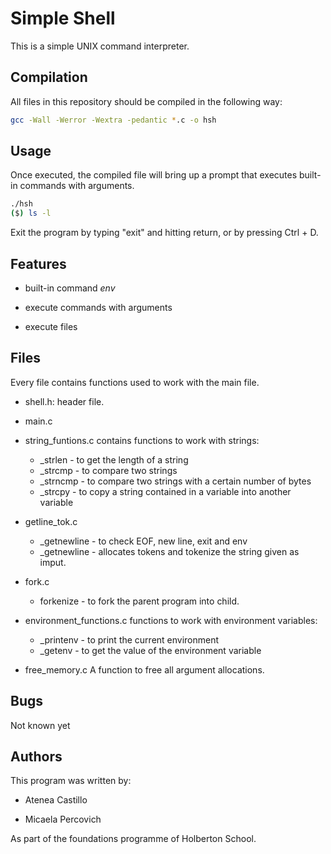 # Simple Shell

This is a simple UNIX command interpreter.

## Compilation

All files in this repository should be compiled in the following way:

```bash
gcc -Wall -Werror -Wextra -pedantic *.c -o hsh
```

## Usage

Once executed, the compiled file will bring up a prompt that executes built-in
commands with arguments.

```bash
./hsh
($) ls -l

```
Exit the program by typing "exit" and hitting return, or by pressing Ctrl + D.

## Features

 - built-in command *env*

 - execute commands with arguments

 - execute files

## Files
   Every file contains functions used to work with the main file.

- shell.h:
  header file.
- main.c

- string_funtions.c
  contains functions to work with strings:
  - _strlen - to get the length of a string
  - _strcmp - to compare two strings
  - _strncmp - to compare two strings with a certain number of bytes
  - _strcpy - to copy a string contained in a variable into another variable

- getline_tok.c
  - _getnewline - to check EOF, new line, exit and env
  - _getnewline - allocates tokens and tokenize the string given as imput.

- fork.c
  - forkenize - to fork the parent program into child.

- environment_functions.c
  functions to work with environment variables:
  - _printenv - to print the current environment
  - _getenv - to get the value of the environment variable

- free_memory.c
  A function to free all argument allocations.

## Bugs

 Not known yet

## Authors

This program was written by:

- Atenea Castillo

- Micaela Percovich

As part of the foundations programme of Holberton School.
